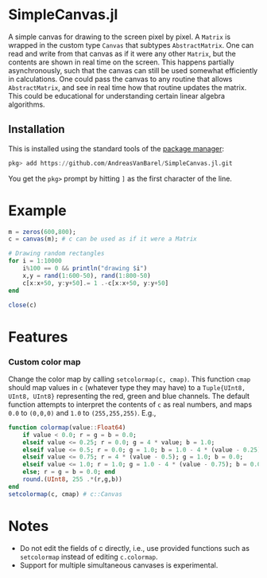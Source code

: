 # SimpleCanvas.jl
A simple canvas for drawing to the screen pixel by pixel. A `Matrix` is wrapped in the custom type `Canvas` that subtypes `AbstractMatrix`. 
One can read and write from that canvas as if it were any other `Matrix`, but the contents are shown in real time on the screen. 
This happens partially asynchronously, such that the canvas can still be used somewhat efficiently in calculations.
One could pass the canvas to any routine that allows `AbstractMatrix`, and see in real time how that routine updates the matrix. 
This could be educational for understanding certain linear algebra algorithms. 

## Installation

This is installed using the standard tools of the [package manager](https://julialang.github.io/Pkg.jl/v1/getting-started/):

```julia
pkg> add https://github.com/AndreasVanBarel/SimpleCanvas.jl.git
```
You get the `pkg>` prompt by hitting `]` as the first character of the line.

# Example

```julia
m = zeros(600,800);
c = canvas(m); # c can be used as if it were a Matrix

# Drawing random rectangles
for i = 1:10000
    i%100 == 0 && println("drawing $i")
    x,y = rand(1:600-50), rand(1:800-50)
    c[x:x+50, y:y+50].= 1 .-c[x:x+50, y:y+50]
end

close(c)
```

# Features 

### Custom color map

Change the color map by calling `setcolormap(c, cmap)`. This function `cmap` should map values in `c` (whatever type they may have) to a `Tuple{UInt8, UInt8, UInt8}` representing the red, green and blue channels. The default function attempts to interpret the contents of `c` as real numbers, and maps `0.0` to `(0,0,0)` and `1.0` to `(255,255,255)`. E.g.,

```julia
function colormap(value::Float64)
    if value < 0.0; r = g = b = 0.0;
    elseif value <= 0.25; r = 0.0; g = 4 * value; b = 1.0; 
    elseif value <= 0.5; r = 0.0; g = 1.0; b = 1.0 - 4 * (value - 0.25); 
    elseif value <= 0.75; r = 4 * (value - 0.5); g = 1.0; b = 0.0;
    elseif value <= 1.0; r = 1.0; g = 1.0 - 4 * (value - 0.75); b = 0.0;
    else; r = g = b = 0.0; end
    round.(UInt8, 255 .*(r,g,b))
end
setcolormap(c, cmap) # c::Canvas
```

# Notes

- Do not edit the fields of c directly, i.e., use provided functions such as `setcolormap` instead of editing `c.colormap`.
- Support for multiple simultaneous canvases is experimental.


